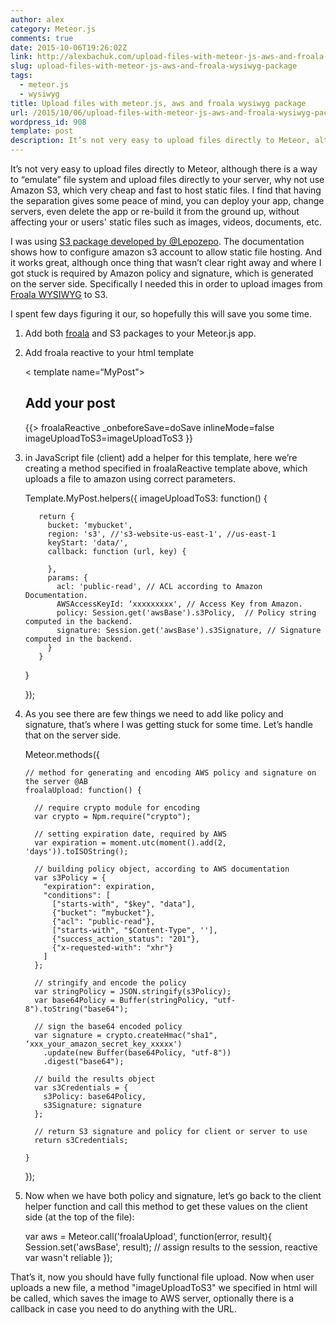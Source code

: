 ```yaml
---
author: alex
category: Meteor.js
comments: true
date: 2015-10-06T19:26:02Z
link: http://alexbachuk.com/upload-files-with-meteor-js-aws-and-froala-wysiwyg-package/
slug: upload-files-with-meteor-js-aws-and-froala-wysiwyg-package
tags:
  - meteor.js
  - wysiwyg
title: Upload files with meteor.js, aws and froala wysiwyg package
url: /2015/10/06/upload-files-with-meteor-js-aws-and-froala-wysiwyg-package/
wordpress_id: 908
template: post
description: It’s not very easy to upload files directly to Meteor, although there is a way to “emulate” file system and upload files directly to your server, why not use Amazon S3, which very cheap and fast to host static files. I find that having the separation gives some peace of mind, you can deploy your app, change servers, even delete the app or re-build it from the ground up, without affecting your or users' static files such as images, videos, documents, etc.
---
```


It’s not very easy to upload files directly to Meteor, although there is a way to “emulate” file system and upload files directly to your server, why not use Amazon S3, which very cheap and fast to host static files. I find that having the separation gives some peace of mind, you can deploy your app, change servers, even delete the app or re-build it from the ground up, without affecting your or users' static files such as images, videos, documents, etc.

I was using [S3 package developed by @Lepozepo](https://github.com/Lepozepo/S3). The documentation shows how to configure amazon s3 account to allow static file hosting. And it works great, although once thing that wasn’t clear right away and where I got stuck is required by Amazon policy and signature, which is generated on the server side. Specifically I needed this in order to upload images from [Froala WYSIWYG](https://www.froala.com/wysiwyg-editor) to S3.

I spent few days figuring it our, so hopefully this will save you some time.

1. Add both [froala](https://github.com/froala/froala-reactive/) and S3 packages to your Meteor.js app.
2. Add froala reactive to your html template

   < template name=“MyPost">

     <h2>Add your post</h2 >
     {{> froalaReactive
           _onbeforeSave=doSave
           inlineMode=false
           imageUploadToS3=imageUploadToS3
     }}
   </template >

3) in JavaScript file (client) add a helper for this template, here we’re creating a method specified in froalaReactive template above, which uploads a file to amazon using correct parameters.


    Template.MyPost.helpers({
      imageUploadToS3: function() {

          return {
            bucket: ‘mybucket',
            region: 's3', //'s3-website-us-east-1', //us-east-1
            keyStart: 'data/',
            callback: function (url, key) {

            },
            params: {
              acl: 'public-read', // ACL according to Amazon Documentation.
              AWSAccessKeyId: ‘xxxxxxxxx', // Access Key from Amazon.
              policy: Session.get('awsBase').s3Policy,  // Policy string computed in the backend.
              signature: Session.get('awsBase').s3Signature, // Signature computed in the backend.
            }
          }

      }

    });

4.  As you see there are few things we need to add like policy and signature, that’s where I was getting stuck for some time. Let’s handle that on the server side.

    Meteor.methods({

        // method for generating and encoding AWS policy and signature on the server @AB
        froalaUpload: function() {

          // require crypto module for encoding
          var crypto = Npm.require("crypto");

          // setting expiration date, required by AWS
          var expiration = moment.utc(moment().add(2, 'days')).toISOString();

          // building policy object, according to AWS documentation
          var s3Policy = {
            "expiration": expiration,
            "conditions": [
              ["starts-with", "$key", "data"],
              {"bucket": “mybucket"},
              {"acl": "public-read"},
              ["starts-with", "$Content-Type", ''],
              {"success_action_status": "201"},
              {"x-requested-with": "xhr"}
            ]
          };

          // stringify and encode the policy
          var stringPolicy = JSON.stringify(s3Policy);
          var base64Policy = Buffer(stringPolicy, "utf-8").toString("base64");

          // sign the base64 encoded policy
          var signature = crypto.createHmac("sha1", ‘xxx_your_amazon_secret_key_xxxxx')
            .update(new Buffer(base64Policy, "utf-8"))
            .digest("base64");

          // build the results object
          var s3Credentials = {
            s3Policy: base64Policy,
            s3Signature: signature
          };

          // return S3 signature and policy for client or server to use
          return s3Credentials;

        }

    });

5) Now when we have both policy and signature, let’s go back to the client helper function and call this method to get these values on the client side (at the top of the file):

   var aws = Meteor.call('froalaUpload', function(error, result){
   Session.set('awsBase', result); // assign results to the session, reactive var wasn't reliable
   });

That’s it, now you should have fully functional file upload. Now when user uploads a new file, a method "imageUploadToS3" we specified in html will be called, which saves the image to AWS server, optionally there is a callback in case you need to do anything with the URL.
